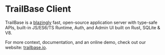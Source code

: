 # TrailBase Client

TrailBase is a [blazingly](https://trailbase.io/reference/benchmarks/) fast,
open-source application server with type-safe APIs, built-in JS/ES6/TS Runtime,
Auth, and Admin UI built on Rust, SQLite & V8.

For more context, documentation, and an online demo, check out our website:
[trailbase.io](https://trailbase.io).
